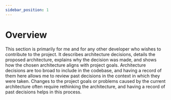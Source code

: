 ```yaml
---
sidebar_position: 1
---
```


# Overview

This section is primarily for me and for any other developer
who wishes to contribute to the project. It describes architecture
decisions, details the proposed architecture, explains why the decision 
was made, and shows how the chosen architecture aligns with project goals.
Architecture decisions are too broad to include in the codebase, and 
having a record of them here allows me to review past decisions in 
the context in which they were taken. Changes to the project goals
or problems caused by the current architecture often require 
rethinking the architecture, and having a record of past decisions helps 
in this process.
